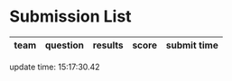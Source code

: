 # Submission List
team    | question  | results  | score | submit time
------|-----:|-----:| ----:|-----


update time: 15:17:30.42 

